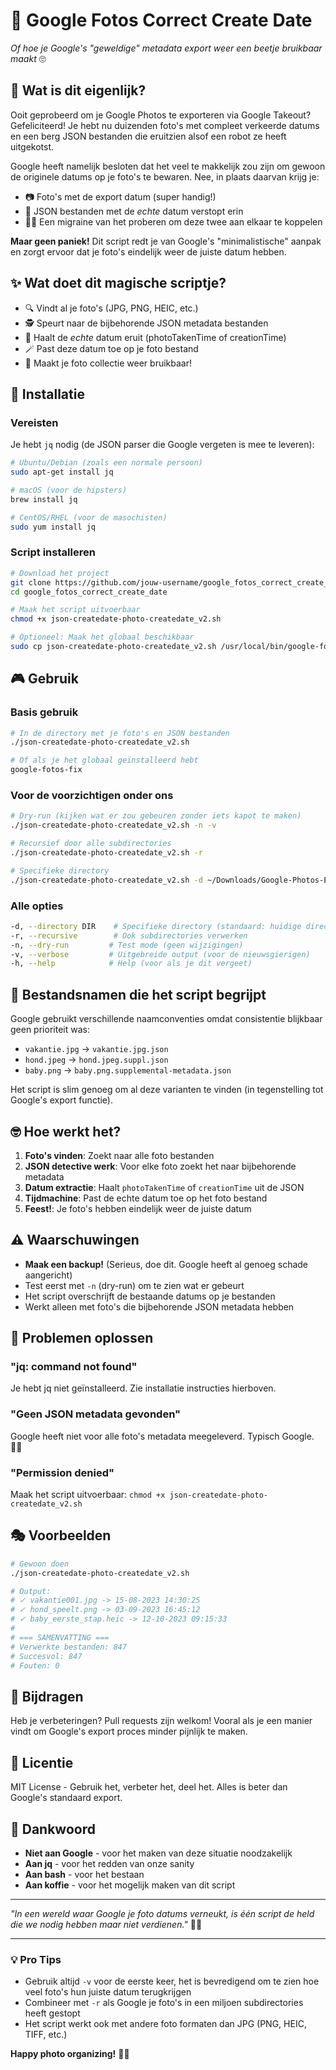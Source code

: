 # 📸 Google Fotos Correct Create Date

*Of hoe je Google's "geweldige" metadata export weer een beetje bruikbaar maakt* 🙄

## 🤔 Wat is dit eigenlijk?

Ooit geprobeerd om je Google Photos te exporteren via Google Takeout? Gefeliciteerd! Je hebt nu duizenden foto's met compleet verkeerde datums en een berg JSON bestanden die eruitzien alsof een robot ze heeft uitgekotst. 

Google heeft namelijk besloten dat het veel te makkelijk zou zijn om gewoon de originele datums op je foto's te bewaren. Nee, in plaats daarvan krijg je:
- 📷 Foto's met de export datum (super handig!)
- 📄 JSON bestanden met de *echte* datum verstopt erin
- 😵‍💫 Een migraine van het proberen om deze twee aan elkaar te koppelen

**Maar geen paniek!** Dit script redt je van Google's "minimalistische" aanpak en zorgt ervoor dat je foto's eindelijk weer de juiste datum hebben.

## ✨ Wat doet dit magische scriptje?

- 🔍 Vindt al je foto's (JPG, PNG, HEIC, etc.)
- 🕵️ Speurt naar de bijbehorende JSON metadata bestanden
- 📅 Haalt de *echte* datum eruit (photoTakenTime of creationTime)
- 🪄 Past deze datum toe op je foto bestand
- 🎉 Maakt je foto collectie weer bruikbaar!

## 🚀 Installatie

### Vereisten
Je hebt `jq` nodig (de JSON parser die Google vergeten is mee te leveren):

```bash
# Ubuntu/Debian (zoals een normale persoon)
sudo apt-get install jq

# macOS (voor de hipsters)
brew install jq

# CentOS/RHEL (voor de masochisten)
sudo yum install jq
```

### Script installeren
```bash
# Download het project
git clone https://github.com/jouw-username/google_fotos_correct_create_date.git
cd google_fotos_correct_create_date

# Maak het script uitvoerbaar
chmod +x json-createdate-photo-createdate_v2.sh

# Optioneel: Maak het globaal beschikbaar
sudo cp json-createdate-photo-createdate_v2.sh /usr/local/bin/google-fotos-fix
```

## 🎮 Gebruik

### Basis gebruik
```bash
# In de directory met je foto's en JSON bestanden
./json-createdate-photo-createdate_v2.sh

# Of als je het globaal geïnstalleerd hebt
google-fotos-fix
```

### Voor de voorzichtigen onder ons
```bash
# Dry-run (kijken wat er zou gebeuren zonder iets kapot te maken)
./json-createdate-photo-createdate_v2.sh -n -v

# Recursief door alle subdirectories
./json-createdate-photo-createdate_v2.sh -r

# Specifieke directory
./json-createdate-photo-createdate_v2.sh -d ~/Downloads/Google-Photos-Export-Van-De-Hel
```

### Alle opties
```bash
-d, --directory DIR    # Specifieke directory (standaard: huidige directory)
-r, --recursive        # Ook subdirectories verwerken
-n, --dry-run         # Test mode (geen wijzigingen)
-v, --verbose         # Uitgebreide output (voor de nieuwsgierigen)
-h, --help            # Help (voor als je dit vergeet)
```

## 📁 Bestandsnamen die het script begrijpt

Google gebruikt verschillende naamconventies omdat consistentie blijkbaar geen prioriteit was:

- `vakantie.jpg` → `vakantie.jpg.json`
- `hond.jpeg` → `hond.jpeg.suppl.json` 
- `baby.png` → `baby.png.supplemental-metadata.json`

Het script is slim genoeg om al deze varianten te vinden (in tegenstelling tot Google's export functie).

## 🤓 Hoe werkt het?

1. **Foto's vinden**: Zoekt naar alle foto bestanden
2. **JSON detective werk**: Voor elke foto zoekt het naar bijbehorende metadata
3. **Datum extractie**: Haalt `photoTakenTime` of `creationTime` uit de JSON
4. **Tijdmachine**: Past de echte datum toe op het foto bestand
5. **Feest!**: Je foto's hebben eindelijk weer de juiste datum

## ⚠️ Waarschuwingen

- **Maak een backup!** (Serieus, doe dit. Google heeft al genoeg schade aangericht)
- Test eerst met `-n` (dry-run) om te zien wat er gebeurt
- Het script overschrijft de bestaande datums op je bestanden
- Werkt alleen met foto's die bijbehorende JSON metadata hebben

## 🐛 Problemen oplossen

### "jq: command not found"
Je hebt jq niet geïnstalleerd. Zie installatie instructies hierboven.

### "Geen JSON metadata gevonden"
Google heeft niet voor alle foto's metadata meegeleverd. Typisch Google. 🤷‍♂️

### "Permission denied"
Maak het script uitvoerbaar: `chmod +x json-createdate-photo-createdate_v2.sh`

## 🎭 Voorbeelden

```bash
# Gewoon doen
./json-createdate-photo-createdate_v2.sh

# Output:
# ✓ vakantie001.jpg -> 15-08-2023 14:30:25
# ✓ hond_speelt.png -> 03-09-2023 16:45:12
# ✓ baby_eerste_stap.heic -> 12-10-2023 09:15:33
# 
# === SAMENVATTING ===
# Verwerkte bestanden: 847
# Succesvol: 847
# Fouten: 0
```

## 🤝 Bijdragen

Heb je verbeteringen? Pull requests zijn welkom! Vooral als je een manier vindt om Google's export proces minder pijnlijk te maken.

## 📜 Licentie

MIT License - Gebruik het, verbeter het, deel het. Alles is beter dan Google's standaard export.

## 🙏 Dankwoord

- **Niet aan Google** - voor het maken van deze situatie noodzakelijk
- **Aan jq** - voor het redden van onze sanity
- **Aan bash** - voor het bestaan
- **Aan koffie** - voor het mogelijk maken van dit script

---

*"In een wereld waar Google je foto datums verneukt, is één script de held die we nodig hebben maar niet verdienen."* 🦸‍♂️

---

### 💡 Pro Tips

- Gebruik altijd `-v` voor de eerste keer, het is bevredigend om te zien hoe veel foto's hun juiste datum terugkrijgen
- Combineer met `-r` als Google je foto's in een miljoen subdirectories heeft gestopt
- Het script werkt ook met andere foto formaten dan JPG (PNG, HEIC, TIFF, etc.)

**Happy photo organizing!** 📸✨
